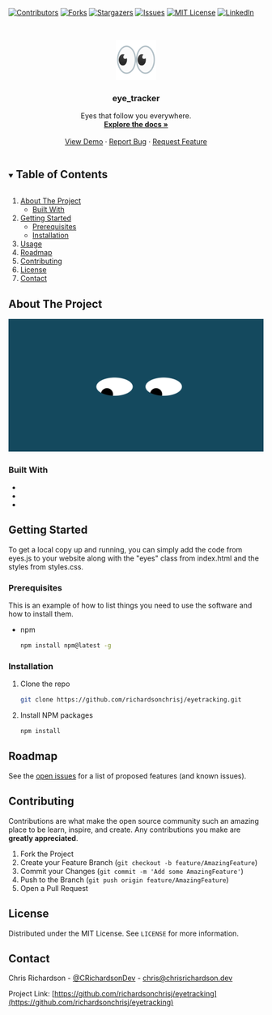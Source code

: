 [![Contributors][contributors-shield]][contributors-url]
[![Forks][forks-shield]][forks-url]
[![Stargazers][stars-shield]][stars-url]
[![Issues][issues-shield]][issues-url]
[![MIT License][license-shield]][license-url]
[![LinkedIn][linkedin-shield]][linkedin-url]



<!-- PROJECT LOGO -->
<br />
<p align="center">
  <a href="https://github.com/richardsonchrisj/eyetracking">
    <img src="logo.png" alt="Logo" width="80" height="80">
  </a>

  <h3 align="center">eye_tracker</h3>

  <p align="center">
    Eyes that follow you everywhere.
    <br />
    <a href="https://github.com/richardsonchrisj/eyetracking"><strong>Explore the docs »</strong></a>
    <br />
    <br />
    <a href="https://github.com/richardsonchrisj/eyetracking">View Demo</a>
    ·
    <a href="https://github.com/richardsonchrisj/eyetracking/issues">Report Bug</a>
    ·
    <a href="https://github.com/richardsonchrisj/eyetracking/issues">Request Feature</a>
  </p>
</p>



<!-- TABLE OF CONTENTS -->
<details open="open">
  <summary><h2 style="display: inline-block">Table of Contents</h2></summary>
  <ol>
    <li>
      <a href="#about-the-project">About The Project</a>
      <ul>
        <li><a href="#built-with">Built With</a></li>
      </ul>
    </li>
    <li>
      <a href="#getting-started">Getting Started</a>
      <ul>
        <li><a href="#prerequisites">Prerequisites</a></li>
        <li><a href="#installation">Installation</a></li>
      </ul>
    </li>
    <li><a href="#usage">Usage</a></li>
    <li><a href="#roadmap">Roadmap</a></li>
    <li><a href="#contributing">Contributing</a></li>
    <li><a href="#license">License</a></li>
    <li><a href="#contact">Contact</a></li>
  </ol>
</details>


<!-- ABOUT THE PROJECT -->
## About The Project

[![Product Name Screen Shot][product-screenshot]](https://example.com)

### Built With

* []()
* []()
* []()



<!-- GETTING STARTED -->
## Getting Started

To get a local copy up and running, you can simply add the code from eyes.js to your website along with the "eyes" class from index.html and the styles from styles.css.

### Prerequisites

This is an example of how to list things you need to use the software and how to install them.
* npm
  ```sh
  npm install npm@latest -g
  ```

### Installation

1. Clone the repo
   ```sh
   git clone https://github.com/richardsonchrisj/eyetracking.git
   ```
2. Install NPM packages
   ```sh
   npm install
   ```
<!-- ROADMAP -->
## Roadmap

See the [open issues](https://github.com/richardsonchrisj/eyetracking/issues) for a list of proposed features (and known issues).



<!-- CONTRIBUTING -->
## Contributing

Contributions are what make the open source community such an amazing place to be learn, inspire, and create. Any contributions you make are **greatly appreciated**.

1. Fork the Project
2. Create your Feature Branch (`git checkout -b feature/AmazingFeature`)
3. Commit your Changes (`git commit -m 'Add some AmazingFeature'`)
4. Push to the Branch (`git push origin feature/AmazingFeature`)
5. Open a Pull Request



<!-- LICENSE -->
## License

Distributed under the MIT License. See `LICENSE` for more information.



<!-- CONTACT -->
## Contact

Chris Richardson - [@CRichardsonDev](https://twitter.com/CRichardsonDev) - chris@chrisrichardson.dev

Project Link: [https://github.com/richardsonchrisj/eyetracking](https://github.com/richardsonchrisj/eyetracking)


<!-- MARKDOWN LINKS & IMAGES -->
<!-- https://www.markdownguide.org/basic-syntax/#reference-style-links -->
[contributors-shield]: https://img.shields.io/github/contributors/richardsonchrisj/eye_tracker.svg?style=for-the-badge
[contributors-url]: https://github.com/richardsonchrisj/eye_tracker/graphs/contributors
[forks-shield]: https://img.shields.io/github/forks/richardsonchrisj/eye_tracker.svg?style=for-the-badge
[forks-url]: https://github.com/richardsonchrisj/eye_tracker/network/members
[stars-shield]: https://img.shields.io/github/stars/richardsonchrisj/eye_tracker.svg?style=for-the-badge
[stars-url]: https://github.com/richardsonchrisj/eye_tracker/stargazers
[issues-shield]: https://img.shields.io/github/issues/richardsonchrisj/eye_tracker.svg?style=for-the-badge
[issues-url]: https://github.com/richardsonchrisj/eye_tracker/issues
[license-shield]: https://img.shields.io/github/license/richardsonchrisj/eye_tracker.svg?style=for-the-badge
[license-url]: https://github.com/richardsonchrisj/eye_tracker/LICENSE.txt
[linkedin-shield]: https://img.shields.io/badge/-LinkedIn-black.svg?style=for-the-badge&logo=linkedin&colorB=555
[linkedin-url]: https://linkedin.com/in/richardsonchrisj
[product-screenshot]: screenshot.png
